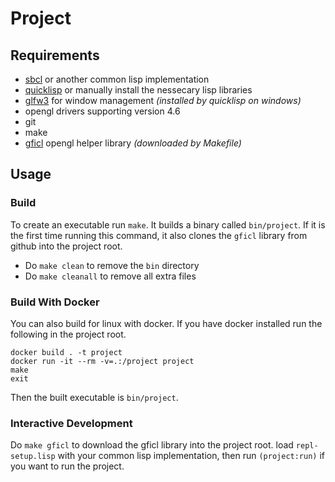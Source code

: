 # Project

## Requirements

- [sbcl](https://www.sbcl.org/) or another common lisp implementation
- [quicklisp](https://www.quicklisp.org/beta/) or manually install the nessecary lisp libraries
- [glfw3](https://www.glfw.org/) for window management _(installed by quicklisp on windows)_
- opengl drivers supporting version 4.6
- git
- make
- [gficl](https://github.com/NoamZeise/gficl) opengl helper library _(downloaded by Makefile)_

## Usage

### Build

To create an executable run `make`. 
It builds a binary called `bin/project`.
If it is the first time running this command,
it also clones the `gficl` library from github into the project root.

- Do `make clean` to remove the `bin` directory
- Do `make cleanall` to remove all extra files


### Build With Docker

You can also build for linux with docker. 
If you have docker installed run the following in the project root.

```
docker build . -t project
docker run -it --rm -v=.:/project project
make
exit
```
Then the built executable is `bin/project`.

### Interactive Development

Do `make gficl` to download the gficl library into the project root.
load `repl-setup.lisp` with your common lisp implementation, 
then run `(project:run)` if you want to run the project.
